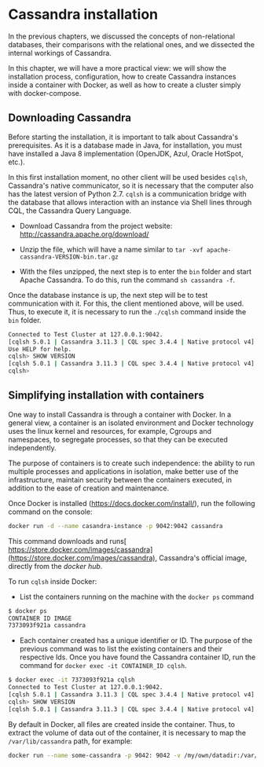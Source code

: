 # Cassandra installation

In the previous chapters, we discussed the concepts of non-relational databases, their comparisons with the relational ones, and we dissected the internal workings of Cassandra.

In this chapter, we will have a more practical view: we will show the installation process, configuration, how to create Cassandra instances inside a container with Docker, as well as how to create a cluster simply with docker-compose.

## Downloading Cassandra

Before starting the installation, it is important to talk about Cassandra's prerequisites. As it is a database made in Java, for installation, you must have installed a Java 8 implementation (OpenJDK, Azul, Oracle HotSpot, etc.).

In this first installation moment, no other client will be used besides `cqlsh`, Cassandra's native communicator, so it is necessary that the computer also has the latest version of Python 2.7. `cqlsh` is a communication bridge with the database that allows interaction with an instance via Shell lines through CQL, the Cassandra Query Language.


* Download Cassandra from the project website: http://cassandra.apache.org/download/

* Unzip the file, which will have a name similar to `tar -xvf apache-cassandra-VERSION-bin.tar.gz`

* With the files unzipped, the next step is to enter the `bin` folder and start Apache Cassandra. To do this, run the command `sh cassandra -f`.

Once the database instance is up, the next step will be to test communication with it. For this, the client mentioned above, will be used. Thus, to execute it, it is necessary to run the `./cqlsh` command inside the `bin` folder.

```bash
Connected to Test Cluster at 127.0.0.1:9042.
[cqlsh 5.0.1 | Cassandra 3.11.3 | CQL spec 3.4.4 | Native protocol v4]
Use HELP for help.
cqlsh> SHOW VERSION
[cqlsh 5.0.1 | Cassandra 3.11.3 | CQL spec 3.4.4 | Native protocol v4]
cqlsh>
```

## Simplifying installation with containers


One way to install Cassandra is through a container with Docker. In a general view, a container is an isolated environment and Docker technology uses the linux kernel and resources, for example, Cgroups and namespaces, to segregate processes, so that they can be executed independently.

The purpose of containers is to create such independence: the ability to run multiple processes and applications in isolation, make better use of the infrastructure, maintain security between the containers executed, in addition to the ease of creation and maintenance.

Once Docker is installed (https://docs.docker.com/install/), run the following command on the console:

```bash
docker run -d --name casandra-instance -p 9042:9042 cassandra
```

This command downloads and runs[ https://store.docker.com/images/cassandra](https://store.docker.com/images/cassandra), Cassandra's official image, directly from the *docker hub*.

To run `cqlsh` inside Docker:

* List the containers running on the machine with the `docker ps` command

```bash
$ docker ps
CONTAINER ID IMAGE
7373093f921a cassandra
```

* Each container created has a unique identifier or ID. The purpose of the previous command was to list the existing containers and their respective Ids. Once you have found the Cassandra container ID,  run the command for `docker exec -it CONTAINER_ID cqlsh`.

```bash
$ docker exec -it 7373093f921a cqlsh
Connected to Test Cluster at 127.0.0.1:9042.
[cqlsh 5.0.1 | Cassandra 3.11.3 | CQL spec 3.4.4 | Native protocol v4] Use HELP for help.
cqlsh> SHOW VERSION
[cqlsh 5.0.1 | Cassandra 3.11.3 | CQL spec 3.4.4 | Native protocol v4]
```

By default in Docker, all files are created inside the container. Thus, to extract the volume of data out of the container, it is necessary to map the `/var/lib/cassandra` path, for example:

```bash
docker run --name some-cassandra -p 9042: 9042 -v /my/own/datadir:/var/lib/cassandra -d cassandra
```

